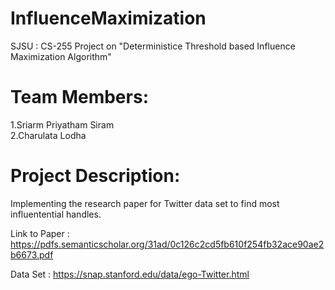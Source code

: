 # InfluenceMaximization
 SJSU : CS-255 Project on "Deterministice Threshold based Influence Maximization Algorithm"
 
 # Team Members:
   1.Sriarm Priyatham Siram <br />
   2.Charulata Lodha

 # Project Description:
 Implementing the research paper for Twitter data set to find most influentential handles.
 
 Link to Paper : https://pdfs.semanticscholar.org/31ad/0c126c2cd5fb610f254fb32ace90ae2b6673.pdf
 
 Data Set : https://snap.stanford.edu/data/ego-Twitter.html
